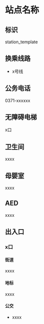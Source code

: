 # 站点名称

## 标识

station_template

## 换乘线路

- x号线

## 公务电话

0371-xxxxxx

## 无障碍电梯

x口

## 卫生间

xxxx

## 母婴室

xxxx

## AED

xxxx

## 出入口

### x口

#### 街道

xxxx

#### 地标

xxxx

#### 公交

- xxxx

